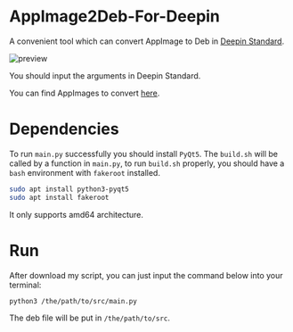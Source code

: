 # AppImage2Deb-For-Deepin
A convenient tool which can convert AppImage to Deb in [Deepin Standard](https://doc.chinauos.com/content/M7kCi3QB_uwzIp6HyF5J).

![preview](https://github.com/user-attachments/assets/80eab217-ef02-4fec-b339-38d3f11f2219)

You should input the arguments in Deepin Standard.

You can find AppImages to convert [here](https://appimage.github.io/apps/).

# Dependencies
To run `main.py` successfully you should install `PyQt5`.
The `build.sh` will be called by a function in `main.py`, to run `build.sh` properly, you should have a `bash` environment with `fakeroot` installed.

```bash
sudo apt install python3-pyqt5
sudo apt install fakeroot
```

It only supports amd64 architecture.

# Run
After download my script, you can just input the command below into your terminal:
```bash
python3 /the/path/to/src/main.py
```
The deb file will be put in `/the/path/to/src`.
